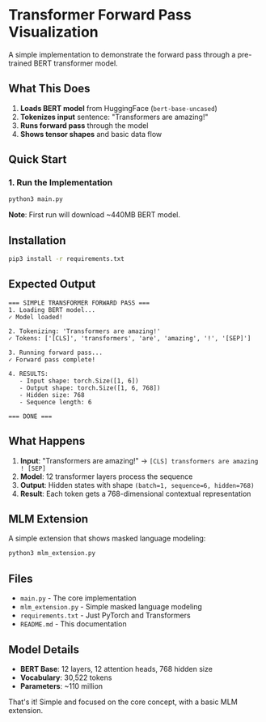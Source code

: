# Transformer Forward Pass Visualization

A simple implementation to demonstrate the forward pass through a pre-trained BERT transformer model.

## What This Does

1. **Loads BERT model** from HuggingFace (`bert-base-uncased`)
2. **Tokenizes input** sentence: "Transformers are amazing!"
3. **Runs forward pass** through the model
4. **Shows tensor shapes** and basic data flow

## Quick Start

### 1. Run the Implementation
```bash
python3 main.py
```

**Note**: First run will download ~440MB BERT model.

## Installation

```bash
pip3 install -r requirements.txt
```

## Expected Output

```
=== SIMPLE TRANSFORMER FORWARD PASS ===
1. Loading BERT model...
✓ Model loaded!

2. Tokenizing: 'Transformers are amazing!'
✓ Tokens: ['[CLS]', 'transformers', 'are', 'amazing', '!', '[SEP]']

3. Running forward pass...
✓ Forward pass complete!

4. RESULTS:
   - Input shape: torch.Size([1, 6])
   - Output shape: torch.Size([1, 6, 768])
   - Hidden size: 768
   - Sequence length: 6

=== DONE ===
```

## What Happens

1. **Input**: "Transformers are amazing!" → `[CLS] transformers are amazing ! [SEP]`
2. **Model**: 12 transformer layers process the sequence
3. **Output**: Hidden states with shape `(batch=1, sequence=6, hidden=768)`
4. **Result**: Each token gets a 768-dimensional contextual representation

## MLM Extension

A simple extension that shows masked language modeling:

```bash
python3 mlm_extension.py
```

## Files

- `main.py` - The core implementation
- `mlm_extension.py` - Simple masked language modeling
- `requirements.txt` - Just PyTorch and Transformers
- `README.md` - This documentation

## Model Details

- **BERT Base**: 12 layers, 12 attention heads, 768 hidden size
- **Vocabulary**: 30,522 tokens
- **Parameters**: ~110 million

That's it! Simple and focused on the core concept, with a basic MLM extension.
